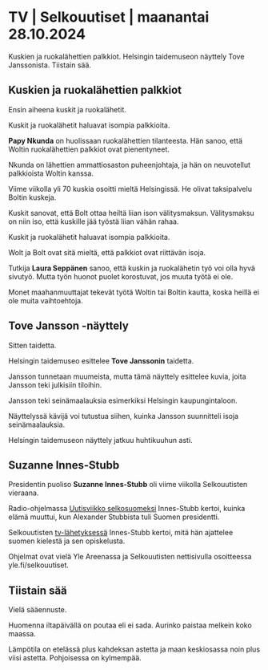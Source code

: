 # TV \| Selkouutiset \| maanantai 28.10.2024

Kuskien ja ruokalähettien palkkiot. Helsingin taidemuseon näyttely Tove Janssonista. Tiistain sää.

## Kuskien ja ruokalähettien palkkiot

Ensin aiheena kuskit ja ruokalähetit.

Kuskit ja ruokalähetit haluavat isompia palkkioita.

**Papy Nkunda** on huolissaan ruokalähettien tilanteesta. Hän sanoo, että Woltin ruokalähettien palkkiot ovat pienentyneet.

Nkunda on lähettien ammattiosaston puheenjohtaja, ja hän on neuvotellut palkkioista Woltin kanssa.

Viime viikolla yli 70 kuskia osoitti mieltä Helsingissä. He olivat taksipalvelu Boltin kuskeja.

Kuskit sanovat, että Bolt ottaa heiltä liian ison välitysmaksun. Välitysmaksu on niin iso, että kuskille jää työstä liian vähän rahaa.

Kuskit ja ruokalähetit haluavat isompia palkkioita.

Wolt ja Bolt ovat sitä mieltä, että palkkiot ovat riittävän isoja.

Tutkija **Laura Seppänen** sanoo, että kuskin ja ruokalähetin työ voi olla hyvä sivutyö. Mutta työn huonot puolet korostuvat, jos muuta työtä ei ole.

Monet maahanmuuttajat tekevät työtä Woltin tai Boltin kautta, koska heillä ei ole muita vaihtoehtoja.

## Tove Jansson -näyttely

Sitten taidetta.

Helsingin taidemuseo esittelee **Tove Janssonin** taidetta.

Jansson tunnetaan muumeista, mutta tämä näyttely esittelee kuvia, joita Jansson teki julkisiin tiloihin.

Jansson teki seinämaalauksia esimerkiksi Helsingin kaupungintaloon. 

Näyttelyssä kävijä voi tutustua siihen, kuinka Jansson suunnitteli isoja seinämaalauksia.

Helsingin taidemuseon näyttely jatkuu huhtikuuhun asti.

## Suzanne Innes-Stubb

Presidentin puoliso **Suzanne Innes-Stubb** oli viime viikolla Selkouutisten vieraana.

Radio-ohjelmassa [Uutisviikko selkosuomeksi](https://yle.fi/a/74-20120411) Innes-Stubb kertoi, kuinka elämä muuttui, kun Alexander Stubbista tuli Suomen presidentti.

Selkouutisten [tv-lähetyksessä](https://yle.fi/a/74-20119416) Innes-Stubb kertoi, mitä hän ajattelee suomen kielestä ja sen opiskelusta.

Ohjelmat ovat vielä Yle Areenassa ja Selkouutisten nettisivulla osoitteessa yle.fi/selkouutiset.

## Tiistain sää

Vielä sääennuste.

Huomenna iltapäivällä on poutaa eli ei sada. Aurinko paistaa melkein koko maassa.

Lämpötila on etelässä plus kahdeksan astetta ja maan keskiosassa noin plus viisi astetta. Pohjoisessa on kylmempää.

